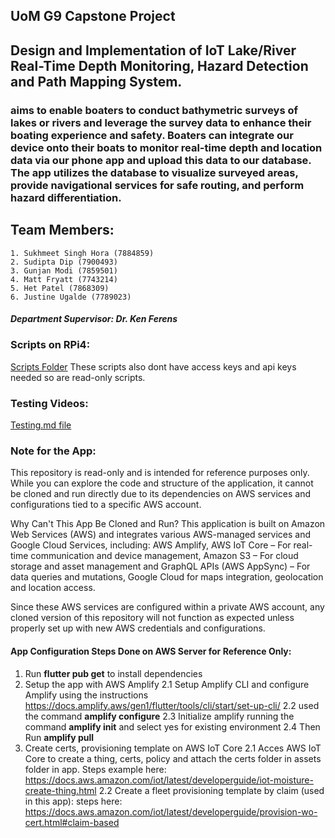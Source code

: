 ## UoM G9 Capstone Project

## Design and Implementation of IoT Lake/River Real-Time Depth Monitoring, Hazard Detection and Path Mapping System.

### aims to enable boaters to conduct bathymetric surveys of lakes or rivers and leverage the survey data to enhance their boating experience and safety. Boaters can integrate our device onto their boats to monitor real-time depth and location data via our phone app and upload this data to our database. The app utilizes the database to visualize surveyed areas, provide navigational services for safe routing, and perform hazard differentiation.

## Team Members:
    1. Sukhmeet Singh Hora (7884859) 
    2. Sudipta Dip (7900493) 
    3. Gunjan Modi (7859501) 
    4. Matt Fryatt (7743214) 
    5. Het Patel (7868309) 
    6. Justine Ugalde (7789023) 

##### Department Supervisor: Dr. Ken Ferens 

### Scripts on RPi4: 
[Scripts Folder](https://github.com/sukhmeet468/G09-CapstoneProject/tree/f63e22d9a8a3afb62f520affc57ed49c6e90204a/RPi4_Scripts)
These scripts also dont have access keys and api keys needed so are read-only scripts.

### Testing Videos:
[Testing.md file](https://github.com/sukhmeet468/G09-CapstoneProject/blob/f63e22d9a8a3afb62f520affc57ed49c6e90204a/Testing%20Videos.md)

### Note for the App:
This repository is read-only and is intended for reference purposes only. While you can explore the code and structure of the application, it cannot be cloned and run directly due to its dependencies on AWS services and configurations tied to a specific AWS account.

Why Can't This App Be Cloned and Run?
This application is built on Amazon Web Services (AWS) and integrates various AWS-managed services and Google Cloud Services, including: AWS Amplify, AWS IoT Core – For real-time communication and device management, Amazon S3 – For cloud storage and asset management and GraphQL APIs (AWS AppSync) – For data queries and mutations, Google Cloud for maps integration, geolocation and location access.

Since these AWS services are configured within a private AWS account, any cloned version of this repository will not function as expected unless properly set up with new AWS credentials and configurations.

#### App Configuration Steps Done on AWS Server for Reference Only: 
1. Run **flutter pub get** to install dependencies
2. Setup the app with AWS Amplify
    2.1 Setup Amplify CLI and configure Amplify using the instructions https://docs.amplify.aws/gen1/flutter/tools/cli/start/set-up-cli/
    2.2 used the command **amplify configure**
    2.3 Initialize amplify running the command **amplify init** and select yes for existing environment
    2.4 Then Run **amplify pull**
3. Create certs, provisioning template on AWS IoT Core
    2.1 Acces AWS IoT Core to create a thing, certs, policy and attach the certs folder in assets folder in app. Steps example here: https://docs.aws.amazon.com/iot/latest/developerguide/iot-moisture-create-thing.html
    2.2 Create a fleet provisioning template by claim (used in this app): steps here: https://docs.aws.amazon.com/iot/latest/developerguide/provision-wo-cert.html#claim-based


